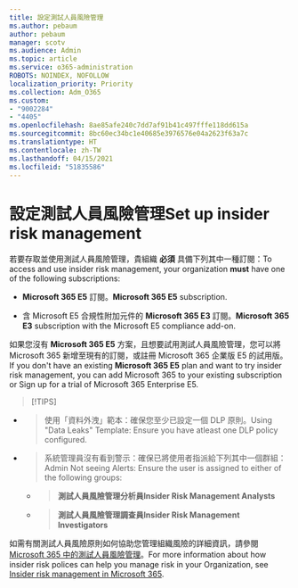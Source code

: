 ```yaml
---
title: 設定測試人員風險管理
ms.author: pebaum
author: pebaum
manager: scotv
ms.audience: Admin
ms.topic: article
ms.service: o365-administration
ROBOTS: NOINDEX, NOFOLLOW
localization_priority: Priority
ms.collection: Adm_O365
ms.custom:
- "9002284"
- "4405"
ms.openlocfilehash: 8ae85afe240c7dd7af91b41c497fffe118dd615a
ms.sourcegitcommit: 8bc60ec34bc1e40685e3976576e04a2623f63a7c
ms.translationtype: HT
ms.contentlocale: zh-TW
ms.lasthandoff: 04/15/2021
ms.locfileid: "51835586"
---
```

# <a name="set-up-insider-risk-management"></a><span data-ttu-id="87bf7-102">設定測試人員風險管理</span><span class="sxs-lookup"><span data-stu-id="87bf7-102">Set up insider risk management</span></span>

<span data-ttu-id="87bf7-103">若要存取並使用測試人員風險管理，貴組織 **必須** 具備下列其中一種訂閱：</span><span class="sxs-lookup"><span data-stu-id="87bf7-103">To access and use insider risk management, your organization **must** have one of the following subscriptions:</span></span>

- <span data-ttu-id="87bf7-104">**Microsoft 365 E5** 訂閱。</span><span class="sxs-lookup"><span data-stu-id="87bf7-104">**Microsoft 365 E5** subscription.</span></span>

- <span data-ttu-id="87bf7-105">含 Microsoft E5 合規性附加元件的 **Microsoft 365 E3** 訂閱。</span><span class="sxs-lookup"><span data-stu-id="87bf7-105">**Microsoft 365 E3** subscription with the Microsoft E5 compliance add-on.</span></span>

<span data-ttu-id="87bf7-106">如果您沒有 **Microsoft 365 E5** 方案，且想要試用測試人員風險管理，您可以將 Microsoft 365 新增至現有的訂閱，或註冊 Microsoft 365 企業版 E5 的試用版。</span><span class="sxs-lookup"><span data-stu-id="87bf7-106">If you don't have an existing **Microsoft 365 E5** plan and want to try insider risk management, you can add Microsoft 365 to your existing subscription or Sign up for a trial of Microsoft 365 Enterprise E5.</span></span>

> [!TIPS]
- > <span data-ttu-id="87bf7-108">使用「資料外洩」範本：確保您至少已設定一個 DLP 原則。</span><span class="sxs-lookup"><span data-stu-id="87bf7-108">Using "Data Leaks" Template: Ensure you have atleast one DLP policy configured.</span></span>
- > <span data-ttu-id="87bf7-109">系統管理員沒有看到警示：確保已將使用者指派給下列其中一個群組：</span><span class="sxs-lookup"><span data-stu-id="87bf7-109">Admin Not seeing Alerts: Ensure the user is assigned to either of the following groups:</span></span>
    - ><span data-ttu-id="87bf7-110">**測試人員風險管理分析員**</span><span class="sxs-lookup"><span data-stu-id="87bf7-110">**Insider Risk Management Analysts**</span></span>
    - ><span data-ttu-id="87bf7-111">**測試人員風險管理調查員**</span><span class="sxs-lookup"><span data-stu-id="87bf7-111">**Insider Risk Management Investigators**</span></span>

<span data-ttu-id="87bf7-112">如需有關測試人員風險原則如何協助您管理組織風險的詳細資訊，請參閱 [Microsoft 365 中的測試人員風險管理](https://go.microsoft.com/fwlink/?linkid=2123907)。</span><span class="sxs-lookup"><span data-stu-id="87bf7-112">For more information about how insider risk polices can help you manage risk in your Organization, see [Insider risk management in Microsoft 365](https://go.microsoft.com/fwlink/?linkid=2123907).</span></span>
